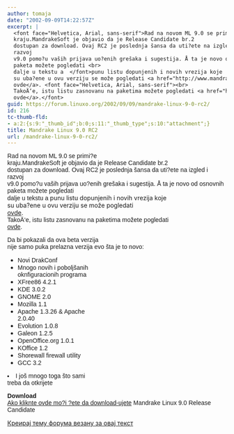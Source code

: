 ```yaml
---
author: tomaja
date: "2002-09-09T14:22:57Z"
excerpt: |
  <font face="Helvetica, Arial, sans-serif">Rad na novom ML 9.0 se primi?e
  kraju.MandrakeSoft je objavio da je Release Candidate br.2
  dostupan za download. Ovaj RC2 je poslednja šansa da uti?ete na izgled i
  razvoj
  v9.0 pomo?u vaših prijava uo?enih grešaka i sugestija. Å ta je novo od osnovnih
  paketa možete pogledati <br>
  dalje u tekstu a  </font>punu listu dopunjenih i novih vrezija koje
  su uba?ene u ovu verziju se može pogledati <a href="http://www.mandrakelinux.com/en/changelog/rc2.txt">
  ovde</a>. <font face="Helvetica, Arial, sans-serif"><br>
  TakoÄ‘e, istu listu zasnovanu na paketima možete pogledati <a href="http://www.mandrakelinux.com/en/changelog/rc2-packages.txt">
  ovde</a>.</font>
guid: https://forum.linuxo.org/2002/09/09/mandrake-linux-9-0-rc2/
id: 216
tc-thumb-fld:
- a:2:{s:9:"_thumb_id";b:0;s:11:"_thumb_type";s:10:"attachment";}
title: Mandrake Linux 9.0 RC2
url: /mandrake-linux-9-0-rc2/
---
```

<font face="Helvetica, Arial, sans-serif">Rad na novom ML 9.0 se primi?e<br /> kraju.MandrakeSoft je objavio da je Release Candidate br.2<br /> dostupan za download. Ovaj RC2 je poslednja šansa da uti?ete na izgled i<br /> razvoj<br /> v9.0 pomo?u vaših prijava uo?enih grešaka i sugestija. Å ta je novo od osnovnih<br /> paketa možete pogledati <br /> dalje u tekstu a </font>punu listu dopunjenih i novih vrezija koje  
su uba?ene u ovu verziju se može pogledati [  
ovde](http://www.mandrakelinux.com/en/changelog/rc2.txt). <font face="Helvetica, Arial, sans-serif"><br /> TakoÄ‘e, istu listu zasnovanu na paketima možete pogledati <a href="http://www.mandrakelinux.com/en/changelog/rc2-packages.txt"><br /> ovde</a>.</font> <!--break-->

<font face="Helvetica, Arial, sans-serif">Da bi pokazali da ova beta verzija<br /> nije samo puka prelazna verzija evo šta je to novo: </font>

  * <font face="Helvetica, Arial, sans-serif">Novi DrakConf</font>
  * <font face="Helvetica, Arial, sans-serif">Mnogo novih i poboljšanih<br /> oknfiguracionih programa</font>
  * <font face="Helvetica, Arial, sans-serif">XFree86 4.2.1</font>
  * <font face="Helvetica, Arial, sans-serif">KDE 3.0.2</font>
  * <font face="Helvetica, Arial, sans-serif">GNOME 2.0</font>
  * <font face="Helvetica, Arial, sans-serif">Mozilla 1.1</font>
  * <font face="Helvetica, Arial, sans-serif">Apache 1.3.26 & Apache<br /> 2.0.40</font>
  * <font face="Helvetica, Arial, sans-serif">Evolution 1.0.8</font>
  * <font face="Helvetica, Arial, sans-serif">Galeon 1.2.5</font>
  * <font face="Helvetica, Arial, sans-serif">OpenOffice.org 1.0.1</font>
  * <font face="Helvetica, Arial, sans-serif">KOffice 1.2</font>
  * <font face="Helvetica, Arial, sans-serif">Shorewall firewall utility</font>
  * <font face="Helvetica, Arial, sans-serif">GCC 3.2</font>
<font face="Helvetica, Arial, sans-serif"></p> 

<li>
  I još mnogo toga što sami<br /> treba da otkrijete
</li>
<p>
  </font> </ul> 
  
  <p>
    <font face="Helvetica, Arial, sans-serif"> </font>
  </p>
  
  <p>
    <font face="Helvetica, Arial, sans-serif"> </font>
  </p>
  
  <p>
    <font face="Helvetica, Arial, sans-serif"><b>Download </b><a href="http://www.mandrakelinux.com/en/ftp.php3#90beta"><br /> Ako kliknte ovde mo?i ?ete da download-ujete</a> Mandrake Linux 9.0 Release<br /> Candidate </font>
  </p>
</p>

<p>
  <a href="https://linuxo.org/nova-tema-na-forumu/?se_pid=216">Креирај тему форума везану за овај текст</a>
</p>